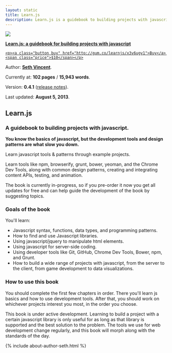 ```yaml
---
layout: static
title: Learn.js
description: Learn.js is a guidebook to building projects with javascript.
---
```

<div id="book">
  <a href="http://gum.co/learnjs/x3v6ugy1">
    <img src="{{ site.baseurl }}/img/learnjs.jpg" />
    <p><strong>Learn.js: a guidebook for building projects with javascript</strong></p>

    <p><a class="button buy" href="http://gum.co/learnjs/x3v6ugy1">Buy</a> <span class="price">$10</span></p>
  </a>
  <div id="meta">
    <p>Author: <b><a href="http://sethvincent.com" target="_blank">Seth Vincent</a></b>.</p>
    <p>Currently at: <b>102 pages</b> / <b>15,943 words</b>.</p>
    <p>Version: <b>0.4.1</b> (<a href="http://learnjs.io/releases/v0.4.1">release notes</a>).</p>
    <p>Last updated: <b>August 5, 2013</b>.</p>
  </div>
</div>

## Learn.js
### A guidebook to building projects with javascript.

**You know the basics of javascript, but the development tools and design patterns are what slow you down.**

Learn javascript tools & patterns through example projects.

Learn tools like npm, browserify, grunt, bower, yeoman, and the Chrome Dev Tools, along with common design patterns, creating and integrating content APIs, testing, and animation.

The book is currently in-progress, so if you pre-order it now you get all updates for free and can help guide the development of the book by suggesting topics.

### Goals of the book
You'll learn:  
- Javascript syntax, functions, data types, and programming patterns.
- How to find and use Javascript libraries.
- Using javascript/jquery to manipulate html elements.
- Using javascript for server-side coding.
- Using developer tools like Git, GitHub, Chrome Dev Tools, Bower, npm, and Grunt.
- How to build a wide range of projects with javascript, from the server to the client, from game development to data visualizations.


### How to use this book
You should complete the first few chapters in order. There you'll learn js basics and how to use development tools. After that, you should work on whichever projects interest you most, in the order you choose.

This book is under active development. Learning to build a project with a certain javascript library is only useful for as long as that library is supported and the best solution to the problem. The tools we use for web development change regularly, and this book will morph along with the standards of the day.

{% include about-author-seth.html %}
